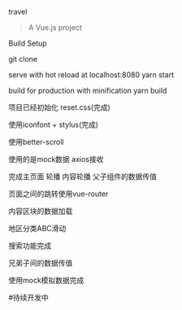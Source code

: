 travel

> A Vue.js project

Build Setup

git clone

serve with hot reload at localhost:8080
yarn start

build for production with minification
yarn build

项目已经初始化 reset.css(完成)

使用iconfont + stylus(完成)

使用better-scroll

使用的是mock数据 axios接收

完成主页面 轮播 内容轮播 父子组件的数据传值

页面之间的跳转使用vue-router

内容区块的数据加载

地区分类ABC滑动

搜索功能完成 

兄弟子间的数据传值

使用mock模拟数据完成

#待续开发中
